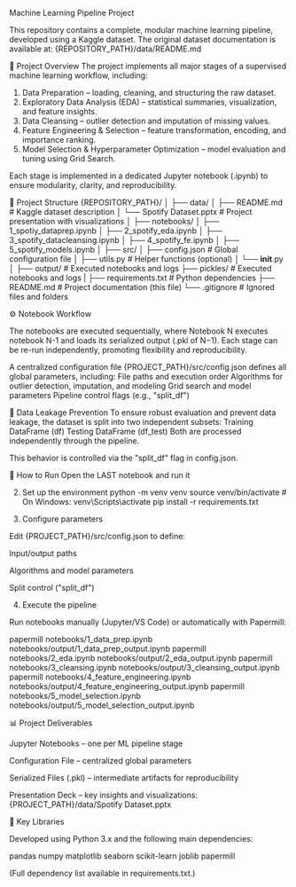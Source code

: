 Machine Learning Pipeline Project

This repository contains a complete, modular machine learning pipeline, developed using a Kaggle dataset. The original dataset documentation is available at:
{REPOSITORY_PATH}/data/README.md

📘 Project Overview
The project implements all major stages of a supervised machine learning workflow, including:

1) Data Preparation – loading, cleaning, and structuring the raw dataset.
2) Exploratory Data Analysis (EDA) – statistical summaries, visualization, and feature insights.
3) Data Cleansing – outlier detection and imputation of missing values.
4) Feature Engineering & Selection – feature transformation, encoding, and importance ranking.
5) Model Selection & Hyperparameter Optimization – model evaluation and tuning using Grid Search.

Each stage is implemented in a dedicated Jupyter notebook (.ipynb) to ensure modularity, clarity, and reproducibility.

🧩 Project Structure
{REPOSITORY_PATH}/
│
├── data/
│   ├── README.md                # Kaggle dataset description
│   └── Spotify Dataset.pptx     # Project presentation with visualizations
│
├── notebooks/
│   ├── 1_spotiy_dataprep.ipynb
│   ├── 2_spotify_eda.ipynb
│   ├── 3_spotify_datacleansing.ipynb
│   ├── 4_spotify_fe.ipynb
│   ├── 5_spotify_models.ipynb
│
├── src/
│   ├── config.json              # Global configuration file
│   ├── utils.py                 # Helper functions (optional)
│   └── __init__.py
│
├── output/                      # Executed notebooks and logs
├── pickles/                     # Executed notebooks and logs
|
├── requirements.txt             # Python dependencies
├── README.md                    # Project documentation (this file)
└── .gitignore                   # Ignored files and folders

⚙️ Notebook Workflow

The notebooks are executed sequentially, where Notebook N executes notebook N-1 and loads its serialized output (.pkl of N−1).
Each stage can be re-run independently, promoting flexibility and reproducibility.

A centralized configuration file {PROJECT_PATH}/src/config.json defines all global parameters, including:
File paths and execution order
Algorithms for outlier detection, imputation, and modeling
Grid search and model parameters
Pipeline control flags (e.g., "split_df")

🧠 Data Leakage Prevention
To ensure robust evaluation and prevent data leakage, the dataset is split into two independent subsets:
Training DataFrame (df)
Testing DataFrame (df_test)
Both are processed independently through the pipeline.

This behavior is controlled via the "split_df" flag in config.json.

🚀 How to Run
Open the LAST notebook and run it

2. Set up the environment
python -m venv venv
source venv/bin/activate     # On Windows: venv\Scripts\activate
pip install -r requirements.txt

3. Configure parameters

Edit {PROJECT_PATH}/src/config.json to define:

Input/output paths

Algorithms and model parameters

Split control ("split_df")

4. Execute the pipeline

Run notebooks manually (Jupyter/VS Code) or automatically with Papermill:

papermill notebooks/1_data_prep.ipynb notebooks/output/1_data_prep_output.ipynb
papermill notebooks/2_eda.ipynb notebooks/output/2_eda_output.ipynb
papermill notebooks/3_cleansing.ipynb notebooks/output/3_cleansing_output.ipynb
papermill notebooks/4_feature_engineering.ipynb notebooks/output/4_feature_engineering_output.ipynb
papermill notebooks/5_model_selection.ipynb notebooks/output/5_model_selection_output.ipynb

📊 Project Deliverables

Jupyter Notebooks – one per ML pipeline stage

Configuration File – centralized global parameters

Serialized Files (.pkl) – intermediate artifacts for reproducibility

Presentation Deck – key insights and visualizations:
{PROJECT_PATH}/data/Spotify Dataset.pptx

🧠 Key Libraries

Developed using Python 3.x and the following main dependencies:

pandas
numpy
matplotlib
seaborn
scikit-learn
joblib
papermill


(Full dependency list available in requirements.txt.)
